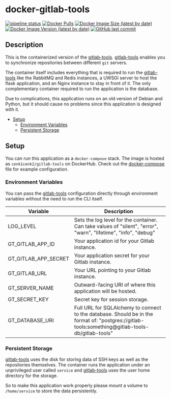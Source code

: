 # docker-gitlab-tools

[![pipeline status](https://gitlab.kilic.dev/docker/gitlab-tools/badges/main/pipeline.svg)](https://gitlab.kilic.dev/docker/gitlab-tools/-/commits/main) [![Docker Pulls](https://img.shields.io/docker/pulls/cenk1cenk2/gitlab-tools)](https://hub.docker.com/repository/docker/cenk1cenk2/gitlab-tools) [![Docker Image Size (latest by date)](https://img.shields.io/docker/image-size/cenk1cenk2/gitlab-tools)](https://hub.docker.com/repository/docker/cenk1cenk2/gitlab-tools) [![Docker Image Version (latest by date)](https://img.shields.io/docker/v/cenk1cenk2/gitlab-tools)](https://hub.docker.com/repository/docker/cenk1cenk2/gitlab-tools) [![GitHub last commit](https://img.shields.io/github/last-commit/cenk1cenk2/docker-gitlab-tools)](https://github.com/cenk1cenk2/docker-gitlab-tools)

## Description

This is the containerized version of the [gitlab-tools](https://github.com/Salamek/gitlab-tools). [gitlab-tools](https://github.com/Salamek/gitlab-tools) enables you to synchronize repositories between different `git` servers.

The container itself includes everything that is required to run the [gitlab-tools](https://github.com/Salamek/gitlab-tools) like the RabbitMQ and Redis instances, a UWSGI server to host the flask application, and an Nginx instance to stay in front of it. The only complementary container required to run the application is the database.

Due to complications, this application runs on an old version of Debian and Python, but it should cause no problems since this application is designed with it.

<!-- toc -->

- [Setup](#setup)
  - [Environment Variables](#environment-variables)
  - [Persistent Storage](#persistent-storage)

<!-- tocstop -->

## Setup

You can run this application as a `docker-compose` stack. The image is hosted as `cenk1cenk2/gitlab-tools` on DockerHub. Check out the [docker-compose](./docker-compose.yml) file for example configuration.

### Environment Variables

You can pass the [gitlab-tools](https://github.com/Salamek/gitlab-tools) configuration directly through environment variables without the need to run the CLI itself.

| Variable             | Description                                                                                                                                      |
| -------------------- | ------------------------------------------------------------------------------------------------------------------------------------------------ |
| LOG_LEVEL            | Sets the log level for the container. Can take values of "silent", "error", "warn", "lifetime", "info", "debug"                                  |
| GT_GITLAB_APP_ID     | Your application id for your Gitlab instance.                                                                                                    |
| GT_GITLAB_APP_SECRET | Your application secret for your Gitlab instance.                                                                                                |
| GT_GITLAB_URL        | Your URL pointing to your Gitlab instance.                                                                                                       |
| GT_SERVER_NAME       | Outward-facing URI of where this application will be hosted.                                                                                     |
| GT_SECRET_KEY        | Secret key for session storage.                                                                                                                  |
| GT_DATABASE_URI      | Full URL for SQLAlchemy to connect to the database. Should be in the format of: "postgres://gitlab-tools:something@gitlab-tools-db/gitlab-tools" |

### Persistent Storage

[gitlab-tools](https://github.com/Salamek/gitlab-tools) uses the disk for storing data of SSH keys as well as the repositories themselves. The container runs the application under an unprivileged user called `service` and [gitlab-tools](https://github.com/Salamek/gitlab-tools) uses the user home directory for the storage.

So to make this application work properly please mount a volume to `/home/service` to store the data persistently.
